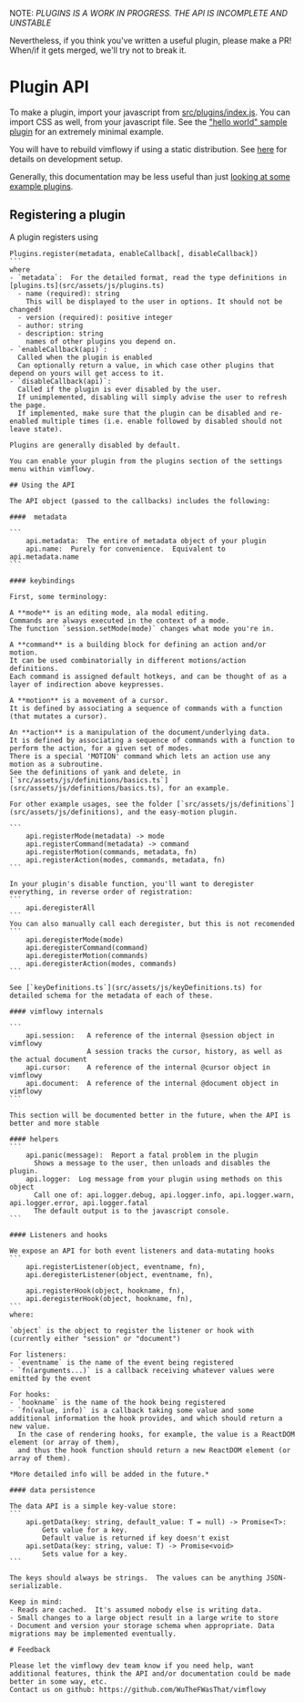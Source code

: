 NOTE: *PLUGINS IS A WORK IN PROGRESS.  THE API IS INCOMPLETE AND UNSTABLE*

Nevertheless, if you think you've written a useful plugin, please make a PR!
When/if it gets merged, we'll try not to break it.

# Plugin API

To make a plugin, import your javascript from [src/plugins/index.js](src/plugins/index.js).
You can import CSS as well, from your javascript file.
See the ["hello world" sample plugin](src/plugins/examples/index.js) for an extremely minimal example.

You will have to rebuild vimflowy if using a static distribution.
See [here](CONTRIBUTING.md) for details on development setup.

Generally, this documentation may be less useful than just [looking at some example plugins](src/plugins).

## Registering a plugin

A plugin registers using

````
Plugins.register(metadata, enableCallback[, disableCallback])
```
where
- `metadata`:  For the detailed format, read the type definitions in [plugins.ts](src/assets/js/plugins.ts)
  - name (required): string
    This will be displayed to the user in options. It should not be changed!
  - version (required): positive integer
  - author: string
  - description: string
    names of other plugins you depend on.
- `enableCallback(api)`:
  Called when the plugin is enabled
  Can optionally return a value, in which case other plugins that depend on yours will get access to it.
- `disableCallback(api)`:
  Called if the plugin is ever disabled by the user.
  If unimplemented, disabling will simply advise the user to refresh the page.
  If implemented, make sure that the plugin can be disabled and re-enabled multiple times (i.e. enable followed by disabled should not leave state).

Plugins are generally disabled by default.

You can enable your plugin from the plugins section of the settings menu within vimflowy.

## Using the API

The API object (passed to the callbacks) includes the following:

####  metadata

```
    api.metadata:  The entire of metadata object of your plugin
    api.name:  Purely for convenience.  Equivalent to api.metadata.name
```

#### keybindings

First, some terminology:

A **mode** is an editing mode, ala modal editing.
Commands are always executed in the context of a mode.
The function `session.setMode(mode)` changes what mode you're in.

A **command** is a building block for defining an action and/or motion.
It can be used combinatorially in different motions/action definitions.
Each command is assigned default hotkeys, and can be thought of as a layer of indirection above keypresses.

A **motion** is a movement of a cursor.
It is defined by associating a sequence of commands with a function (that mutates a cursor).

An **action** is a manipulation of the document/underlying data.
It is defined by associating a sequence of commands with a function to perform the action, for a given set of modes.
There is a special 'MOTION' command which lets an action use any motion as a subroutine.
See the definitions of yank and delete, in [`src/assets/js/definitions/basics.ts`](src/assets/js/definitions/basics.ts), for an example.

For other example usages, see the folder [`src/assets/js/definitions`](src/assets/js/definitions), and the easy-motion plugin.

```
    api.registerMode(metadata) -> mode
    api.registerCommand(metadata) -> command
    api.registerMotion(commands, metadata, fn)
    api.registerAction(modes, commands, metadata, fn)
```

In your plugin's disable function, you'll want to deregister everything, in reverse order of registration:
```
    api.deregisterAll
```
You can also manually call each deregister, but this is not recomended
```
    api.deregisterMode(mode)
    api.deregisterCommand(command)
    api.deregisterMotion(commands)
    api.deregisterAction(modes, commands)
```

See [`keyDefinitions.ts`](src/assets/js/keyDefinitions.ts) for detailed schema for the metadata of each of these.

#### vimflowy internals

```
    api.session:   A reference of the internal @session object in vimflowy
                   A session tracks the cursor, history, as well as the actual document
    api.cursor:    A reference of the internal @cursor object in vimflowy
    api.document:  A reference of the internal @document object in vimflowy
```

This section will be documented better in the future, when the API is better and more stable

#### helpers
```
    api.panic(message):  Report a fatal problem in the plugin
      Shows a message to the user, then unloads and disables the plugin.
    api.logger:  Log message from your plugin using methods on this object
      Call one of: api.logger.debug, api.logger.info, api.logger.warn, api.logger.error, api.logger.fatal
      The default output is to the javascript console.
```

#### Listeners and hooks

We expose an API for both event listeners and data-mutating hooks
```
    api.registerListener(object, eventname, fn),
    api.deregisterListener(object, eventname, fn),

    api.registerHook(object, hookname, fn),
    api.deregisterHook(object, hookname, fn),
```
where:

`object` is the object to register the listener or hook with (currently either "session" or "document")

For listeners:
- `eventname` is the name of the event being registered
- `fn(arguments...)` is a callback receiving whatever values were emitted by the event

For hooks:
- `hookname` is the name of the hook being registered
- `fn(value, info)` is a callback taking some value and some additional information the hook provides, and which should return a new value.
  In the case of rendering hooks, for example, the value is a ReactDOM element (or array of them),
  and thus the hook function should return a new ReactDOM element (or array of them).

*More detailed info will be added in the future.*

#### data persistence

The data API is a simple key-value store:
```
    api.getData(key: string, default_value: T = null) -> Promise<T>:
        Gets value for a key.
        Default value is returned if key doesn't exist
    api.setData(key: string, value: T) -> Promise<void>
        Sets value for a key.
```

The keys should always be strings.  The values can be anything JSON-serializable.

Keep in mind:
- Reads are cached.  It's assumed nobody else is writing data.
- Small changes to a large object result in a large write to store
- Document and version your storage schema when appropriate. Data migrations may be implemented eventually.

# Feedback

Please let the vimflowy dev team know if you need help, want additional features, think the API and/or documentation could be made better in some way, etc.
Contact us on github: https://github.com/WuTheFWasThat/vimflowy
